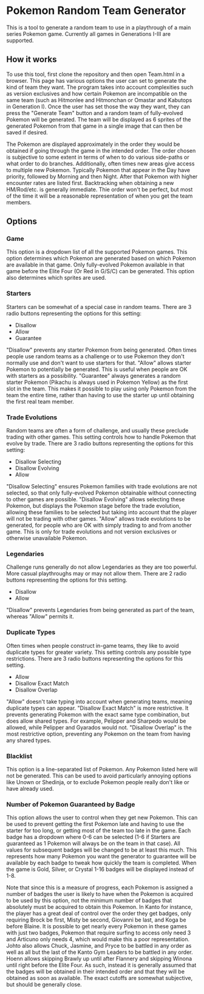 # Pokemon Random Team Generator
This is a tool to generate a random team to use in a playthrough of a main series Pokemon game. Currently all games in Generations I-III are supported.

## How it works
To use this tool, first clone the repository and then open Team.html in a browser. This page has various options the user can set to generate the kind of team they want. The program takes into account complexities such as version exclusives and how certain Pokemon are incompatible on the same team (such as Hitmonlee and Hitmonchan or Omastar and Kabutops in Generation I). Once the user has set those the way they want, they can press the "Generate Team" button and a random team of fully-evolved Pokemon will be generated. The team will be displayed as 6 sprites of the generated Pokemon from that game in a single image that can then be saved if desired.

The Pokemon are displayed approximately in the order they would be obtained if going through the game in the intended order. The order chosen is subjective to some extent in terms of when to do various side-paths or what order to do branches. Additionally, often times new areas give access to multiple new Pokemon. Typically Pokemon that appear in the Day have priority, followed by Morning and then Night. After that Pokemon with higher encounter rates are listed first. Backtracking when obtaining a new HM/Rod/etc. is generally immediate. Thie order won't be perfect, but most of the time it will be a reasonable representation of when you get the team members.

## Options

### Game
This option is a dropdown list of all the supported Pokemon games. This option determines which Pokemon are generated based on which Pokemon are available in that game. Only fully-evolved Pokemon available in that game before the Elite Four (Or Red in G/S/C) can be generated. This option also determines which sprites are used.

### Starters
Starters can be somewhat of a special case in random teams. There are 3 radio buttons representing the options for this setting:
 - Disallow
 - Allow
 - Guarantee
 
"Disallow" prevents any starter Pokemon from being generated. Often times people use random teams as a challenge or to use Pokemon they don't normally use and don't want to use starters for that. "Allow" allows starter Pokemon to potentially be generated. This is useful when people are OK with starters as a possibility. "Guarantee" always generates a random starter Pokemon (Pikachu is always used in Pokemon Yellow) as the first slot in the team. This makes it possible to play using only Pokemon from the team the entire time, rather than having to use the starter up until obtaining the first real team member.

### Trade Evolutions
Random teams are often a form of challenge, and usually these preclude trading with other games. This setting controls how to handle Pokemon that evolve by trade. There are 3 radio buttons representing the options for this setting:
 - Disallow Selecting
 - Disallow Evolving
 - Allow
 
"Disallow Selecting" ensures Pokemon families with trade evolutions are not selected, so that only fully-evolved Pokemon obtainable without connecting to other games are possible. "Disallow Evolving" allows selecting these Pokemon, but displays the Pokemon stage before the trade evolution, allowing these families to be selected but taking into account that the player will not be trading with other games. "Allow" allows trade evolutions to be generated, for people who are OK with simply trading to and from another game. This is only for trade evolutions and not version exclusives or otherwise unavailable Pokemon.

### Legendaries
Challenge runs generally do not allow Legendaries as they are too powerful. More casual playthroughs may or may not allow them. There are 2 radio buttons representing the options for this setting.
 - Disallow
 - Allow
 
"Disallow" prevents Legendaries from being generated as part of the team, whereas "Allow" permits it.

### Duplicate Types

Often times when people construct in-game teams, they like to avoid duplicate types for greater variety. This setting controls any possible type restrictions. There are 3 radio buttons representing the options for this setting.
 - Allow
 - Disallow Exact Match
 - Disallow Overlap
 
"Allow" doesn't take typing into account when generating teams, meaning duplicate types can appear. "Disallow Exact Match" is more restrictive. It prevents generating Pokemon with the exact same type combination, but does allow shared types. For example, Pelipper and Sharpedo would be allowed, while Pelipper and Gyarados would not. "Disallow Overlap" is the most restrictive option, preventing any Pokemon on the team from having any shared types.

### Blacklist
This option is a line-separated list of Pokemon. Any Pokemon listed here will not be generated. This can be used to avoid particularly annoying options like Unown or Shedinja, or to exclude Pokemon people really don't like or have already used.

### Number of Pokemon Guaranteed by Badge
This option allows the user to control when they get new Pokemon. This can be used to prevent getting the first Pokemon late and having to use the starter for too long, or getting most of the team too late in the game. Each badge has a dropdown where 0-6 can be selected (1-6 if Starters are guaranteed as 1 Pokemon will always be on the team in that case). All values for subsequent badges will be changed to be at least this much. This represents how many Pokemon you want the generator to guarantee will be available by each badge to tweak how quickly the team is completed. When the game is Gold, Silver, or Crystal 1-16 badges will be displayed instead of 1-8.

Note that since this is a measure of progress, each Pokemon is assigned a number of badges the user is likely to have when the Pokemon is acquired to be used by this option, not the minimum number of badges that absolutely must be acquired to obtain this Pokemon. In Kanto for instance, the player has a great deal of control over the order they get badges, only requiring Brock be first, Misty be second, Giovanni be last, and Koga be before Blaine. It is possible to get nearly every Pokemon in these games with just two badges, Pokemon that require surfing to access only need 3 and Articuno only needs 4, which would make this a poor representation. Johto also allows Chuck, Jasmine, and Pryce to be battled in any order as well as all but the last of the Kanto Gym Leaders to be battled in any order. Hoenn allows skipping Brawly up until after Flannery and skipping Winona until right before the Elite Four. As such, instead it is generally assumed that the badges will be obtained in their intended order and that they will be obtained as soon as available. The exact cutoffs are somewhat subjective, but should be generally close.

